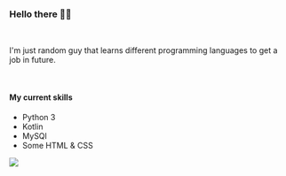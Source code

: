 ### Hello there 👋🗿
<br>
<p>I'm just random guy that learns different
programming languages to get a job in future.</p>
<br>
<h4>My current skills</h4>
<ul>
 <li>Python 3</li>
 <li>Kotlin</li>
 <li>MySQl</li>
 <li>Some HTML & CSS</li>
</ul>
<img src="https://i.ibb.co/1X22Gy7/image169.png"/>
